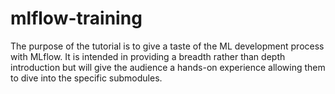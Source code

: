 # mlflow-training
The purpose of the tutorial is to give a taste of the ML development process with MLflow. It is intended in providing a breadth rather than depth introduction but will give the audience a hands-on experience allowing them to dive into the specific submodules.
